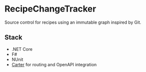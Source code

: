 # RecipeChangeTracker

Source control for recipes using an immutable graph inspired by Git.

## Stack

- .NET Core
- F#
- NUnit
- [Carter](https://github.com/CarterCommunity/Carter) for routing and OpenAPI integration
